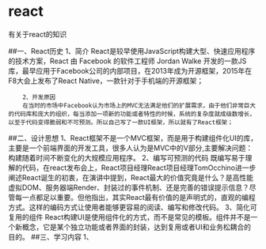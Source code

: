 # react
有关于react的知识

##一、React历史
        1、简介
        React是较早使用JavaScript构建大型、快速应用程序的技术方案，React 由 Facebook 的软件工程师 Jordan Walke 开发的一款JS库，最早应用于Facebook公司的内部项目，在2013年成为开源框架，2015年在F8大会上发布了React Native，一款针对于手机端的开源框架；
        
        2、开发原因
        在当时的市场中Facebook认为市场上的MVC无法满足他们的扩展需求，由于他们非常巨大的代码库和庞大的组织，每当添加一项新的功能或者特性的时候，系统的复杂度就成级数增长，以至于代码变得脆弱和不可预测。所以自己写了一款UI框架，所以就有了React框架；
##二、设计思想
        1、React框架不是一个MVC框架，而是用于构建组件化UI的库，主要是一个前端界面的开发工具，很多人认为是MVC中的V部分,主要解决问题：构建随着时间不断变化的大规模应用程序。
        2、编写可预测的代码
        既编写易于理解的代码，在react发布会上，React项目经理React项目经理TomOcchino进一步阐述React诞生的初衷，在演讲中提到，React最大的价值究竟是什么？是高性能虚拟DOM、服务器端Render、封装过的事件机制、还是完善的错误提示信息？尽管每一点都足以重要。但他指出，其实React最有价值的是声明式的，直观的编程方式。这样的编码方式让使用者能够更容易的阅读、编写和修改代码。
        3、简化可复用的组件
        React构建UI是使用组件化的方式，而不是常见的模板。组件并不是一个新概念，它是某个独立功能或者界面的封装，达到复用或者UI和业务松耦合的目的。
##三、学习内容
        1、
        
        
        
        
